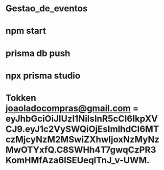 # Gestao_de_eventos

# npm start

# prisma db push

# npx prisma studio



# Tokken joaoladocompras@gmail.com = eyJhbGciOiJIUzI1NiIsInR5cCI6IkpXVCJ9.eyJ1c2VySWQiOjEsImlhdCI6MTczMjcyNzM2MSwiZXhwIjoxNzMyNzMwOTYxfQ.C8SWHh4T7gwqCzPR3KomHMfAza6ISEUeqlTnJ_v-UWM.


